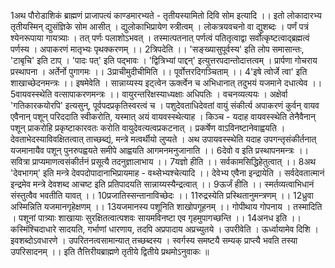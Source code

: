 

  
1अथ पौरोडाशिकं ब्राह्मणं प्राजापत्यं काण्डमारभ्यते - तृतीयस्यामितो दिवि सोम इत्यादि ।। इतो लोकादारभ्य तृतीयस्मिन् द्युसंज्ञिके सोम आसीत् । द्युलोकाभिप्रायेण स्त्रीत्वम् । लोकत्रयवचनो वा द्युशब्दः । पर्णं पत्रं श्येनरूपाया गायत्र्याः । तत् पर्णः पलाशोऽभवत् । तस्मात्पतनात् पर्णत्वं पतितृत्वाद्वा सर्वोत्कृष्टत्वाद्ब्रह्मत्वं पर्णस्य । अपाकरणं मातृभ्यः पृथक्करणम् ।।
2त्रिपदेति ।। 'सङ्ख्यासुपूर्वस्य' इति लोप समासान्तः, 'टाबृचि' इति टाप् । 'पादः पत्' इति पद्भावः । 'द्वित्रिभ्यां पाद्दन्' इत्युत्तरपदान्तोदात्तत्वम् । प्रार्पणा गोचराय प्रस्थापना । अर्तेर्नो पुगागमः ।।
3प्राचीमुदीचीमिति ।। पूर्वोत्तरदिगञ्चिताम् ।।
4'इषे त्वोर्जे त्वा' इति शाखाच्छेदनमन्त्रः ।। इषमेवेति । सान्नाय्यस्य इट्त्वेन ऊर्क्त्वेन च अभिधानात् तदुभयं यजमाने दधात्येव ।।
5वायवस्स्थेति वत्सापाकरणमन्त्रः ।। वायुरन्तरिक्षस्याध्यक्षाः अधिपतिः । वचनव्यत्ययः । अक्षेर्वा 'गतिकारकयोरपि' इत्यसुन्, पूर्वपदप्रकृतिस्वरत्वं च । पशुदेवताधिदेवतां वायुं संकीर्त्य अपाकरणं कुर्वन् वायव एवैनान् पशून् परिददाति स्वीकरोति, यस्मात् अयं वायवस्स्थेत्याह । किञ्च - यदाह वायवस्स्थेति तेनैवैनान् पशून् प्राकरोहि प्रकृष्टाकारवतः करोति वायुदेवत्यत्वप्रकटनात् । प्रकर्षेण वाऽविनष्टानेवाह्वयति । देवताभेदस्याविवक्षितत्वात् ताच्छब्द्यं, मन्त्रे मत्वर्थीयो लुप्यते । अथ उपायवस्स्थेति यदाह उपगन्तृसंकीर्तनात् यजमानायैव पशून् पुनरुपह्वयते समीपे आह्वयति आगमनमनुजानाति ।।
6देवो व इति प्रस्थापनमन्त्रः ।। सवित्रा प्राप्यमाणत्वसंकीर्तनं प्रसूत्यै तदनुज्ञालाभाय ।।
7यज्ञो हीति ।। सर्वकामसिद्धिहेतुत्वात् ।।
8अथ 'देवभागम्' इति मन्त्रे देवपदोपादानाभिप्रायमाह - वथ्सेभ्यश्चेत्यादि ।। देवेभ्य एवैना इन्द्रायेति । सर्वदेवतात्मानं इन्द्रमेव मन्त्रे देवशब्द आचष्ट इति प्रतिपादयति सान्नाय्यस्यैन्द्रत्वात् ।।
9ऊर्जं हीति ।। स्मर्तव्यत्वाभिधानं संस्तुत्वैव भवतीति यावत् ।।
10प्रजातिस्सन्तानाविच्छेदः ।।
11रुद्रस्येति प्रस्थितानुमन्त्रणम् ।।
12ध्रुवा अस्मिन्निति यजमानगृहेक्षणम् ।।
13यजमानस्य पशूनिति शाखोपगूहनम् ।। गोपीथाय गोपनाय । तस्मादिति । पशूनां पात्र्याः शाखायाः सुरक्षितत्वात्पशवः सायमविनष्टा एव गृहमुपागच्छन्ति ।।
14अनध इति ।। कस्मिंश्चिदाधारे सादयति, गर्भाणां धारणाय, तदपि अप्रपादाय अप्रच्युतये । उपरीवेति । ऊर्ध्वायामेव दिशि । इवशब्दोऽवधारणे । उपरितनत्वसामान्यात् तच्छब्दस्य । स्वर्गस्य समष्टयै सम्यक् प्राप्त्यै भवति तस्या उपरिसादनम् ।।
इति तैत्तिरीयब्राह्मणे तृतीये द्वितीये प्रथमोऽनुवाकः ॥  
